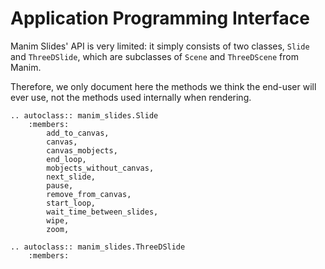 # Application Programming Interface

Manim Slides' API is very limited: it simply consists of two classes, `Slide` and `ThreeDSlide`, which are subclasses of `Scene` and `ThreeDScene` from Manim.

Therefore, we only document here the methods we think the end-user will ever use, not the methods used internally when rendering.

```{eval-rst}
.. autoclass:: manim_slides.Slide
    :members:
        add_to_canvas,
        canvas,
        canvas_mobjects,
        end_loop,
        mobjects_without_canvas,
        next_slide,
        pause,
        remove_from_canvas,
        start_loop,
        wait_time_between_slides,
        wipe,
        zoom,

.. autoclass:: manim_slides.ThreeDSlide
    :members:
```
